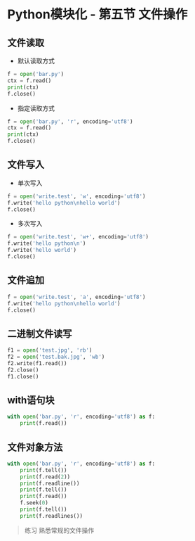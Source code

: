 # Python模块化 - 第五节 文件操作

## 文件读取
- 默认读取方式
```python
f = open('bar.py')
ctx = f.read()
print(ctx)
f.close()
```

- 指定读取方式
```python
f = open('bar.py', 'r', encoding='utf8')
ctx = f.read()
print(ctx)
f.close()
```

## 文件写入
- 单次写入
```python
f = open('write.test', 'w', encoding='utf8')
f.write('hello python\nhello world')
f.close()
```
- 多次写入
```python
f = open('write.test', 'w+', encoding='utf8')
f.write('hello python\n')
f.write('hello world')
f.close()
```

## 文件追加
```python
f = open('write.test', 'a', encoding='utf8')
f.write('hello python\nhello world')
f.close()
```

## 二进制文件读写
```python
f1 = open('test.jpg', 'rb')
f2 = open('test.bak.jpg', 'wb')
f2.write(f1.read())
f2.close()
f1.close()
```

## with语句块
```python
with open('bar.py', 'r', encoding='utf8') as f:
    print(f.read())
```

## 文件对象方法
```python
with open('bar.py', 'r', encoding='utf8') as f:
    print(f.tell())
    print(f.read(2))
    print(f.readline())
    print(f.tell())
    print(f.read())
    f.seek(0)
    print(f.tell())
    print(f.readlines())
```
> 练习 熟悉常规的文件操作